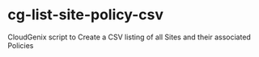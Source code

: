 # cg-list-site-policy-csv
CloudGenix script to Create a CSV listing of all Sites and their associated Policies
